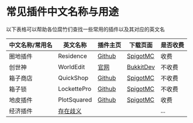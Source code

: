 # 常见插件中文名称与用途

以下表格可以帮助各位腐竹们查找一些常用的插件以及其对应的英文名

|中文名称/常用名|英文名称|插件主页|下载页面|是否收费|
|---|---|---|---|---|
|圈地插件|Residence|[Github](https://github.com/Zrips/Residence)|[SpigotMC](https://www.spigotmc.org/resources/residence-1-7-10-up-to-1-20.11480/)|收费|
|创世神|WorldEdit|[官网](https://enginehub.org/worldedit)|[BukkitDev](https://dev.bukkit.org/projects/worldedit/files)|不收费|
|箱子商店|QuickShop|[Github](https://github.com/PotatoCraft-Studio/QuickShop-Reremake)|[SpigotMC](https://www.spigotmc.org/resources/quickshop-reremake-1-20-2-ready-multi-currency.62575/)|不收费|
|箱子锁|LockettePro|[Github](https://github.com/brunyman/LockettePro)|[SpigotMC](https://www.spigotmc.org/resources/lockettepro-for-1-14-to-1-19.74354/)|不收费|
|地皮插件|PlotSquared|[Github](https://github.com/IntellectualSites/PlotSquared/)|[SpigotMC](https://www.spigotmc.org/resources/plotsquared-v7.77506/)|收费|
|经济插件|[存在歧义](../ambiguities/economy.md)|||...|
